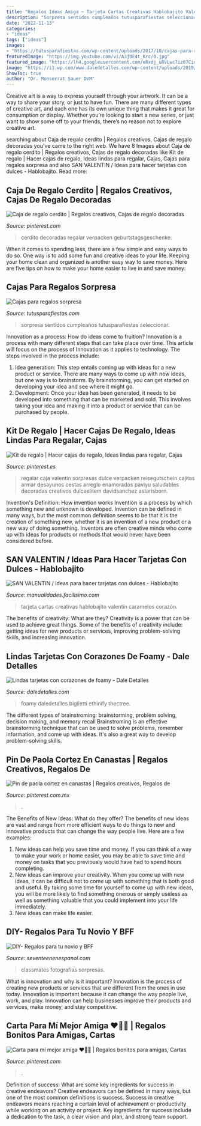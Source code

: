 ```yaml
---
title: "Regalos Ideas Amiga ~ Tarjeta Cartas Creativas Hablobajito Valentín Caramelos Corazón"
description: "Sorpresa sentidos cumpleaños tutusparafiestas seleccionar"
date: "2022-11-13"
categories:
- "ideas"
tags: ["ideas"]
images:
- "https://tutusparafiestas.com/wp-content/uploads/2017/10/cajas-para-regalos-sorpresa-6.jpg"
featuredImage: "https://img.youtube.com/vi/A3jdE4t_Krc/0.jpg"
featured_image: "https://lh4.googleusercontent.com/eRxdj_uRVLwc7iz07CiqXzHI62WhjHKGaTSxh0XNvpJl-mBiXoTqeYfsIWnWuWL97IXGLDSUTQuaODG4PcfFiQlWURrOr3ySZ3rPlsXGnfEhlgJ9zyHvKB-H8gpmf_t409E"
image: "https://i1.wp.com/www.daledetalles.com/wp-content/uploads/2019/01/tarjeta-con-corazones13.jpg?resize=500%2C667&amp;ssl=1"
ShowToc: true
author: "Dr. Monserrat Sauer DVM"
---
```



Creative art is a way to express yourself through your artwork. It can be a way to share your story, or just to have fun. There are many different types of creative art, and each one has its own unique thing that makes it great for consumption or display. Whether you’re looking to start a new series, or just want to show some off to your friends, there’s no reason not to explore creative art.

	

		
searching about Caja de regalo cerdito | Regalos creativos, Cajas de regalo decoradas you've came to the right web. We have 8 Images about Caja de regalo cerdito | Regalos creativos, Cajas de regalo decoradas like Kit de regalo | Hacer cajas de regalo, Ideas lindas para regalar, Cajas, Cajas para regalos sorpresa and also SAN VALENTIN / Ideas para hacer tarjetas con dulces - Hablobajito. Read more:
		
    
## Caja De Regalo Cerdito | Regalos Creativos, Cajas De Regalo Decoradas

<img loading=lazy src="https://i.pinimg.com/736x/f6/3b/d1/f63bd118acfbc669361a6e4b8e91a4a4.jpg" onerror="this.onerror=null;this.src='https://tse1.mm.bing.net/th?id=OIP.dyCBbsjJmO46YMdFRvSWHQHaNL&amp;pid=15.1';" alt="Caja de regalo cerdito | Regalos creativos, Cajas de regalo decoradas">

_Source: pinterest.com_

>cerdito decoradas regalar verpacken geburtstagsgeschenke. 

	

When it comes to spending less, there are a few simple and easy ways to do so. One way is to add some fun and creative ideas to your life. Keeping your home clean and organized is another easy way to save money. Here are five tips on how to make your home easier to live in and save money: 

    
## Cajas Para Regalos Sorpresa

<img loading=lazy src="https://tutusparafiestas.com/wp-content/uploads/2017/10/cajas-para-regalos-sorpresa-6.jpg" onerror="this.onerror=null;this.src='https://tse4.mm.bing.net/th?id=OIP.ITEo3Z2hqnvwSfizBqjJLQHaSF&amp;pid=15.1';" alt="Cajas para regalos sorpresa">

_Source: tutusparafiestas.com_

>sorpresa sentidos cumpleaños tutusparafiestas seleccionar. 

	

Innovation as a process: How do ideas come to fruition?
Innovation is a process with many different steps that can take place over time. This article will focus on the process of Innovation as it applies to technology. The steps involved in the process include: 
1. Idea generation: This step entails coming up with ideas for a new product or service. There are many ways to come up with new ideas, but one way is to brainstorm. By brainstorming, you can get started on developing your idea and see where it might go. 
2. Development: Once your idea has been generated, it needs to be developed into something that can be marketed and sold. This involves taking your idea and making it into a product or service that can be purchased by people. 

    
## Kit De Regalo | Hacer Cajas De Regalo, Ideas Lindas Para Regalar, Cajas

<img loading=lazy src="https://i.pinimg.com/736x/74/87/88/7487889e980dd95c2b9c44bc4e7d4421.jpg" onerror="this.onerror=null;this.src='https://tse2.mm.bing.net/th?id=OIP.zIbdigkuD6vGRRPaj3i1EQHaJ3&amp;pid=15.1';" alt="Kit de regalo | Hacer cajas de regalo, Ideas lindas para regalar, Cajas">

_Source: pinterest.es_

>regalar caja valentin sorpresas dulce verpacken reisegutschein cajitas armar desayunos cestas arreglo enamorados paviyu saludables decoradas creativos dulceelitem davidsanchez astarisborn. 

	

Invention's Definition: How invention works
Invention is a process by which something new and unknown is developed. Invention can be defined in many ways, but the most common definition seems to be that it is the creation of something new, whether it is an invention of a new product or a new way of doing something. Inventors are often creative minds who come up with ideas for products or methods that would never have been considered before.

    
## SAN VALENTIN / Ideas Para Hacer Tarjetas Con Dulces - Hablobajito

<img loading=lazy src="https://img.youtube.com/vi/A3jdE4t_Krc/0.jpg" onerror="this.onerror=null;this.src='https://tse2.mm.bing.net/th?id=OIP.60nM29LOtYtz7-gskZbfeQHaFj&amp;pid=15.1';" alt="SAN VALENTIN / Ideas para hacer tarjetas con dulces - Hablobajito">

_Source: manualidades.facilisimo.com_

>tarjeta cartas creativas hablobajito valentín caramelos corazón. 

	

The benefits of creativity: What are they?
Creativity is a power that can be used to achieve great things. Some of the benefits of creativity include: getting ideas for new products or services, improving problem-solving skills, and increasing innovation.

    
## Lindas Tarjetas Con Corazones De Foamy - Dale Detalles

<img loading=lazy src="https://i1.wp.com/www.daledetalles.com/wp-content/uploads/2019/01/tarjeta-con-corazones13.jpg?resize=500%2C667&amp;ssl=1" onerror="this.onerror=null;this.src='https://tse4.mm.bing.net/th?id=OIP.9pBm718ocIuVZY5Eh0MocwHaJ4&amp;pid=15.1';" alt="Lindas tarjetas con corazones de foamy - Dale Detalles">

_Source: daledetalles.com_

>foamy daledetalles biglietti ethinify thectree. 

	

The different types of brainstroming: brainstorming, problem solving, decision making, and memory recall
Brainstroming is an effective brainstorming technique that can be used to solve problems, remember information, and come up with ideas. It's also a great way to develop problem-solving skills.

    
## Pin De Paola Cortez En Canastas | Regalos Creativos, Regalos De

<img loading=lazy src="https://i.pinimg.com/736x/30/e2/1b/30e21b8257d9501b547c9d7a3f927b14.jpg" onerror="this.onerror=null;this.src='https://tse3.mm.bing.net/th?id=OIP.ErYOa8W8SN7rLiOpc2ainQHaJ4&amp;pid=15.1';" alt="Pin de paola cortez en canastas | Regalos creativos, Regalos de">

_Source: pinterest.com.mx_

>. 

	

The Benefits of New Ideas: What do they offer?
The benefits of new ideas are vast and range from more efficient ways to do things to new and innovative products that can change the way people live. Here are a few examples: 
1. New ideas can help you save time and money. If you can think of a way to make your work or home easier, you may be able to save time and money on tasks that you previously would have had to spend hours completing. 
2. New ideas can improve your creativity. When you come up with new ideas, it can be difficult not to come up with something that is both good and useful. By taking some time for yourself to come up with new ideas, you will be more likely to find something onerous or simply useless as well as something valuable that you could implement into your life immediately. 
3. New ideas can make life easier.

    
## DIY- Regalos Para Tu Novio Y BFF

<img loading=lazy src="https://lh4.googleusercontent.com/eRxdj_uRVLwc7iz07CiqXzHI62WhjHKGaTSxh0XNvpJl-mBiXoTqeYfsIWnWuWL97IXGLDSUTQuaODG4PcfFiQlWURrOr3ySZ3rPlsXGnfEhlgJ9zyHvKB-H8gpmf_t409E" onerror="this.onerror=null;this.src='https://tse1.mm.bing.net/th?id=OIP.XPqdz847bB_Z6fj1r1CG6QAAAA&amp;pid=15.1';" alt="DIY- Regalos para tu novio y BFF">

_Source: seventeenenespanol.com_

>classmates fotografías sorpresas. 

	

What is innovation and why is it important?
Innovation is the process of creating new products or services that are different from the ones in use today. Innovation is important because it can change the way people live, work, and play. Innovation can help businesses improve their products and services, make money, and stay competitive.

    
## Carta Para Mí Mejor Amiga ♥️🤞🏻 | Regalos Bonitos Para Amigas, Cartas

<img loading=lazy src="https://i.pinimg.com/736x/cc/00/1a/cc001a6ce7bf3ba00a218a49a7b2381c.jpg" onerror="this.onerror=null;this.src='https://tse3.mm.bing.net/th?id=OIP.uxuwwVyLL0SDfhA73agDQwHaJ3&amp;pid=15.1';" alt="Carta para mí mejor amiga ♥️🤞🏻 | Regalos bonitos para amigas, Cartas">

_Source: pinterest.com_

>. 

	

Definition of success: What are some key ingredients for success in creative endeavors?
Creative endeavors can be defined in many ways, but one of the most common definitions is success. Success in creative endeavors means reaching a certain level of achievement or productivity while working on an activity or project. Key ingredients for success include a dedication to the task, a clear vision and plan, and strong team support.

